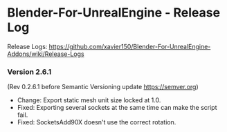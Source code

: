 # Blender-For-UnrealEngine - Release Log
Release Logs: https://github.com/xavier150/Blender-For-UnrealEngine-Addons/wiki/Release-Logs

### Version 2.6.1
(Rev 0.2.6.1 before Semantic Versioning update https://semver.org)

- Change: Export static mesh unit size locked at 1.0.
- Fixed: Exporting several sockets at the same time can make the script fail.
- Fixed: SocketsAdd90X doesn't use the correct rotation.